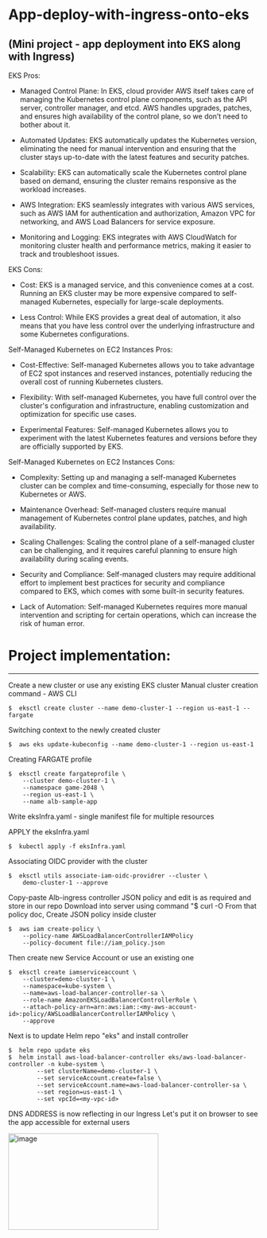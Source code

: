 # App-deploy-with-ingress-onto-eks
(Mini project - app deployment into EKS along with Ingress)
--------------------------------------------------------------------------------------------------------------------------------------
EKS Pros:
- Managed Control Plane: In EKS, cloud provider AWS itself takes care of managing the Kubernetes control plane components, such as the API server, controller manager, and etcd. AWS handles upgrades, patches, and ensures high availability of the control plane, so we don’t need to bother about it. 

- Automated Updates: EKS automatically updates the Kubernetes version, eliminating the need for manual intervention and ensuring that the cluster stays up-to-date with the latest features and security patches.

- Scalability: EKS can automatically scale the Kubernetes control plane based on demand, ensuring the cluster remains responsive as the workload increases.

- AWS Integration: EKS seamlessly integrates with various AWS services, such as AWS IAM for authentication and authorization, Amazon VPC for networking, and AWS Load Balancers for service exposure.

- Monitoring and Logging: EKS integrates with AWS CloudWatch for monitoring cluster health and performance metrics, making it easier to track and troubleshoot issues.

EKS Cons:
- Cost: EKS is a managed service, and this convenience comes at a cost. Running an EKS cluster may be more expensive compared to self-managed Kubernetes, especially for large-scale deployments.

- Less Control: While EKS provides a great deal of automation, it also means that you have less control over the underlying infrastructure and some Kubernetes configurations.

Self-Managed Kubernetes on EC2 Instances Pros:
- Cost-Effective: Self-managed Kubernetes allows you to take advantage of EC2 spot instances and reserved instances, potentially reducing the overall cost of running Kubernetes clusters.

- Flexibility: With self-managed Kubernetes, you have full control over the cluster's configuration and infrastructure, enabling customization and optimization for specific use cases.

- Experimental Features: Self-managed Kubernetes allows you to experiment with the latest Kubernetes features and versions before they are officially supported by EKS.

Self-Managed Kubernetes on EC2 Instances Cons:
- Complexity: Setting up and managing a self-managed Kubernetes cluster can be complex and time-consuming, especially for those new to Kubernetes or AWS.

- Maintenance Overhead: Self-managed clusters require manual management of Kubernetes control plane updates, patches, and high availability.

- Scaling Challenges: Scaling the control plane of a self-managed cluster can be challenging, and it requires careful planning to ensure high availability during scaling events.

- Security and Compliance: Self-managed clusters may require additional effort to implement best practices for security and compliance compared to EKS, which comes with some built-in security      features.

- Lack of Automation: Self-managed Kubernetes requires more manual intervention and scripting for certain operations, which can increase the risk of human error.

# Project implementation:
------------------------------------------------------------------------------------------------------------------------------------
Create a new cluster or use any existing EKS cluster
Manual cluster creation command - AWS CLI

    $  eksctl create cluster --name demo-cluster-1 --region us-east-1 --fargate

Switching context to the newly created cluster

    $  aws eks update-kubeconfig --name demo-cluster-1 --region us-east-1

Creating FARGATE profile

    $  eksctl create fargateprofile \
        --cluster demo-cluster-1 \
        --namespace game-2048 \
        --region us-east-1 \
        --name alb-sample-app

Write eksInfra.yaml - single manifest file for multiple resources

APPLY the eksInfra.yaml

    $  kubectl apply -f eksInfra.yaml

Associating OIDC provider with the cluster

    $  eksctl utils associate-iam-oidc-providrer --cluster \
        demo-cluster-1 --approve

Copy-paste Alb-ingress controller JSON policy and edit is as required and store in our repo
Download into server using command "$ curl -O <custom-JSON-policy-github-link>
From that policy doc, Create JSON policy inside cluster

    $  aws iam create-policy \
        --policy-name AWSLoadBalancerControllerIAMPolicy
        --policy-document file://iam_policy.json 

Then create new Service Account or use an existing one

    $  eksctl create iamserviceaccount \
        --cluster=demo-cluster-1 \
        --namespace=kube-system \
        --name=aws-load-balancer-controller-sa \
        --role-name AmazonEKSLoadBalancerControllerRole \
        --attach-policy-arn=arn:aws:iam::<my-aws-account-id>:policy/AWSLoadBalancerControllerIAMPolicy \
        --approve

Next is to update Helm repo "eks" and install controller

    $  helm repo update eks
    $  helm install aws-load-balancer-controller eks/aws-load-balancer-controller -n kube-system \
            --set clusterName=demo-cluster-1 \
            --set serviceAccount.create=false \
            --set serviceAccount.name=aws-load-balancer-controller-sa \
            --set region=us-east-1 \
            --set vpcId=<my-vpc-id>

DNS ADDRESS is now reflecting in our Ingress
Let's put it on browser to see the app accessible for external users

<img width="302" height="194" alt="image" src="https://github.com/user-attachments/assets/ba730349-7cca-44a2-9c4c-0ad5c78d46c8" />



